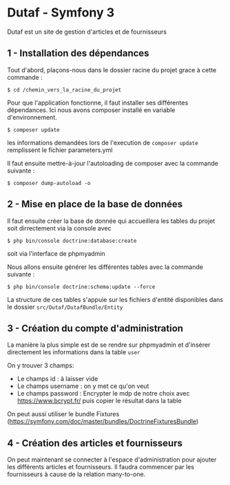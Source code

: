 Dutaf - Symfony 3
==================

Dutaf est un site de gestion d'articles et de fournisseurs

1 - Installation des dépendances 
----------------

Tout d'abord, plaçons-nous dans le dossier racine du projet grace à cette commande : 

````
$ cd /chemin_vers_la_racine_du_projet
````


Pour que l'application fonctionne, il faut installer ses différentes dépendances. Ici nous avons composer installé en variable d'environnement. 

````
$ composer update
````

les informations demandées lors de l'execution de `composer update` remplissent le fichier parameters.yml

Il faut ensuite mettre-à-jour l'autoloading de composer avec la commande suivante : 

````
$ composer dump-autoload -o
````

2 - Mise en place de la base de données
----------------

Il faut ensuite créer la base de donnée qui accueillera les tables du projet soit dirrectement via la console avec

````
$ php bin/console doctrine:database:create
````

soit via l'interface de phpmyadmin

Nous allons ensuite générer les différentes tables avec la commande suivante :

````
$ php bin/console doctrine:schema:update --force
````

La structure de ces tables s'appuie sur les fichiers d'entité disponibles dans le dossier `src/Dutaf/DutafBundle/Entity`

3 - Création du compte d'administration
-----------------

La manière la plus simple est de se rendre sur phpmyadmin et d'insérer directement les informations dans la table `user`

On y trouver 3 champs:
  - Le champs id : à laisser vide
  - Le champs username : on y met ce qu'on veut
  - Le champs password : Encrypter le mdp de notre choix avec https://www.bcrypt.fr/ puis copier le résultat dans la table
  
On peut aussi utiliser le bundle Fixtures (https://symfony.com/doc/master/bundles/DoctrineFixturesBundle)

4 - Création des articles et fournisseurs
-----------------

On peut maintenant se connecter à l'espace d'administration pour ajouter les différents articles et fournisseurs.
Il faudra commencer par les fournisseurs à cause de la relation many-to-one.
